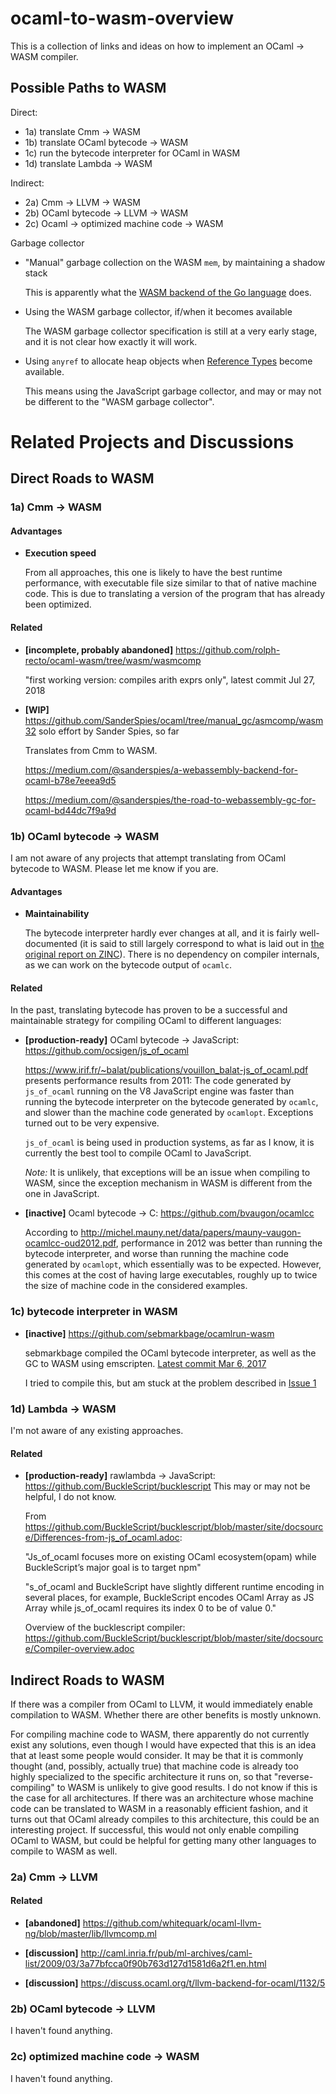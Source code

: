 # ocaml-to-wasm-overview

This is a collection of links and ideas on how to implement an OCaml -> WASM compiler.

## Possible Paths to WASM

Direct:
* 1a) translate Cmm -> WASM
* 1b) translate OCaml bytecode -> WASM
* 1c) run the bytecode interpreter for OCaml in WASM
* 1d) translate Lambda -> WASM

Indirect:
* 2a) Cmm -> LLVM -> WASM
* 2b) OCaml bytecode -> LLVM -> WASM
* 2c) Ocaml -> optimized machine code -> WASM

Garbage collector
* "Manual" garbage collection on the WASM `mem`, by maintaining a shadow stack

  This is apparently what the [WASM backend of the Go language](https://docs.google.com/document/d/131vjr4DH6JFnb-blm_uRdaC0_Nv3OUwjEY5qVCxCup4/preview#heading=h.nrkaoiab5j18) does.

* Using the WASM garbage collector, if/when it becomes available

  The WASM garbage collector specification is still at a very early stage, and it is not clear how exactly it will work.

* Using `anyref` to allocate heap objects when [Reference Types](https://github.com/WebAssembly/reference-types/blob/master/proposals/reference-types/Overview.md) become available.
  
  This means using the JavaScript garbage collector, and may or may not be different to the "WASM garbage collector".

# Related Projects and Discussions

## Direct Roads to WASM

### 1a) Cmm -> WASM


#### Advantages

* **Execution speed**

  From all approaches, this one is likely to have the best runtime performance, with executable file size similar to that of native machine code.
  This is due to translating a version of the program that has already been optimized.

#### Related

* **[incomplete, probably abandoned]** https://github.com/rolph-recto/ocaml-wasm/tree/wasm/wasmcomp

  "first working version: compiles arith exprs only", latest commit Jul 27, 2018

* **[WIP]** https://github.com/SanderSpies/ocaml/tree/manual_gc/asmcomp/wasm32
  solo effort by Sander Spies, so far

  Translates from Cmm to WASM.

  https://medium.com/@sanderspies/a-webassembly-backend-for-ocaml-b78e7eeea9d5

  https://medium.com/@sanderspies/the-road-to-webassembly-gc-for-ocaml-bd44dc7f9a9d

### 1b) OCaml bytecode -> WASM

I am not aware of any projects that attempt translating from OCaml bytecode to WASM. Please let me know if you are.

#### Advantages

* **Maintainability**

  The bytecode interpreter hardly ever changes at all, and it is fairly well-documented (it is said to still largely correspond to what is laid out in [the original report on ZINC](https://caml.inria.fr/pub/papers/xleroy-zinc.pdf)).
  There is no dependency on compiler internals, as we can work on the bytecode output of `ocamlc`.

#### Related

In the past, translating bytecode has proven to be a successful and maintainable strategy for compiling OCaml to different languages:

* **[production-ready]** OCaml bytecode -> JavaScript: https://github.com/ocsigen/js_of_ocaml

  https://www.irif.fr/~balat/publications/vouillon_balat-js_of_ocaml.pdf presents performance results from 2011: The code generated by `js_of_ocaml` running on the V8 JavaScript engine was faster than running the bytecode interpreter on the bytecode generated by `ocamlc`, and slower than the machine code generated by `ocamlopt`.
  Exceptions turned out to be very expensive.
  
  `js_of_ocaml` is being used in production systems, as far as I know, it is currently the best tool to compile OCaml to JavaScript.
  
  *Note:* It is unlikely, that exceptions will be an issue when compiling to WASM, since the exception mechanism in WASM is different from the one in JavaScript.

* **[inactive]** Ocaml bytecode -> C: https://github.com/bvaugon/ocamlcc

  According to http://michel.mauny.net/data/papers/mauny-vaugon-ocamlcc-oud2012.pdf, performance in 2012 was better than running the bytecode interpreter, and worse than running the machine code generated by `ocamlopt`, which essentially was to be expected. However, this comes at the cost of having large executables, roughly up to twice the size of machine code in the considered examples.
  

### 1c) bytecode interpreter in WASM

* **[inactive]** https://github.com/sebmarkbage/ocamlrun-wasm

  sebmarkbage compiled the OCaml bytecode interpreter, as well as the GC to WASM using emscripten. [Latest commit Mar 6, 2017](https://github.com/sebmarkbage/ocamlrun-wasm/commit/473580d7d2955ce254c2d0263383f7e251f6e497)

  I tried to compile this, but am stuck at the problem described in [Issue 1](https://github.com/sebmarkbage/ocamlrun-wasm/issues/1)

### 1d) Lambda -> WASM

I'm not aware of any existing approaches.

#### Related

* **[production-ready]** rawlambda -> JavaScript: https://github.com/BuckleScript/bucklescript
  This may or may not be helpful, I do not know. 

  From https://github.com/BuckleScript/bucklescript/blob/master/site/docsource/Differences-from-js_of_ocaml.adoc:

  "Js_of_ocaml focuses more on existing OCaml ecosystem(opam) while BuckleScript’s major goal is to target npm"

  "s_of_ocaml and BuckleScript have slightly different runtime encoding in several places, for example, BuckleScript encodes OCaml Array as JS Array while js_of_ocaml requires its index 0 to be of value 0."

  Overview of the bucklescript compiler: https://github.com/BuckleScript/bucklescript/blob/master/site/docsource/Compiler-overview.adoc


## Indirect Roads to WASM

If there was a compiler from OCaml to LLVM, it would immediately enable compilation to WASM. Whether there are other benefits is mostly unknown.

For compiling machine code to WASM, there apparently do not currently exist any solutions, even though I would have expected that this is an idea that at least some people would consider.
It may be that it is commonly thought (and, possibly, actually true) that machine code is already too highly specialized to the specific architecture it runs on, so that "reverse-compiling" to WASM is unlikely to give good results.
I do not know if this is the case for all architectures.
If there was an architecture whose machine code can be translated to WASM in a reasonably efficient fashion, and it turns out that OCaml already compiles to this architecture, this could be an interesting project.
If successful, this would not only enable compiling OCaml to WASM, but could be helpful for getting many other languages to compile to WASM as well.

### 2a) Cmm -> LLVM

#### Related

* **[abandoned]** https://github.com/whitequark/ocaml-llvm-ng/blob/master/lib/llvmcomp.ml


* **[discussion]** http://caml.inria.fr/pub/ml-archives/caml-list/2009/03/3a77bfcca0f90b763d127d1581d6a2f1.en.html


* **[discussion]** https://discuss.ocaml.org/t/llvm-backend-for-ocaml/1132/5

### 2b) OCaml bytecode -> LLVM

I haven't found anything.

### 2c) optimized machine code -> WASM

I haven't found anything.
